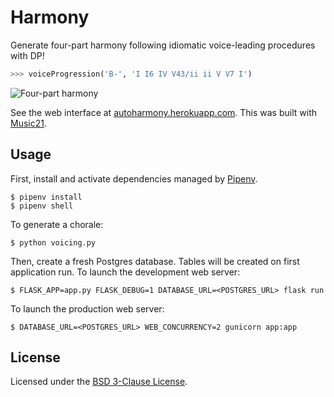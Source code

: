 # Harmony

Generate four-part harmony following idiomatic voice-leading procedures with DP!

```python
>>> voiceProgression('B-', 'I I6 IV V43/ii ii V V7 I')
```

![Four-part harmony](https://i.imgur.com/9bl7V5t.png)

See the web interface at [autoharmony.herokuapp.com](https://autoharmony.herokuapp.com/). This was built with [Music21](https://github.com/cuthbertLab/music21).

## Usage

First, install and activate dependencies managed by [Pipenv](https://github.com/pypa/pipenv).

```shell
$ pipenv install
$ pipenv shell
```

To generate a chorale:

```shell
$ python voicing.py
```

Then, create a fresh Postgres database. Tables will be created on first application run. To launch the development web server:

```shell
$ FLASK_APP=app.py FLASK_DEBUG=1 DATABASE_URL=<POSTGRES_URL> flask run
```

To launch the production web server:

```shell
$ DATABASE_URL=<POSTGRES_URL> WEB_CONCURRENCY=2 gunicorn app:app
```

## License

Licensed under the [BSD 3-Clause License](LICENSE.txt).
